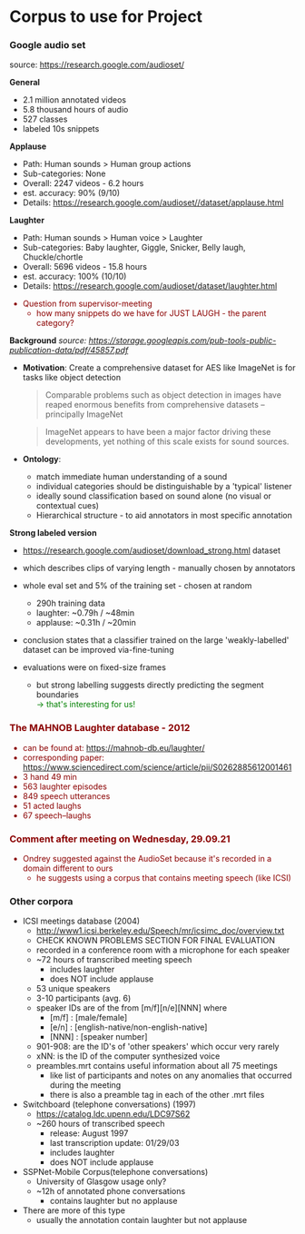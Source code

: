 # Corpus to use for Project

### Google audio set
source: https://research.google.com/audioset/

**General**
- 2.1 million annotated videos
- 5.8 thousand hours of audio
- 527 classes
- labeled 10s snippets

**Applause**
- Path: Human sounds > Human group actions
- Sub-categories: None
- Overall: 2247 videos - 6.2 hours
- est. accuracy: 90% (9/10)
- Details: https://research.google.com/audioset//dataset/applause.html

**Laughter**
- Path: Human sounds > Human voice > Laughter 
- Sub-categories: Baby laughter, Giggle, Snicker, Belly laugh, Chuckle/chortle
- Overall: 5696 videos - 15.8 hours
- est. accuracy: 100% (10/10)
- Details: https://research.google.com/audioset/dataset/laughter.html

<span style="color:darkred"> 

- Question from supervisor-meeting
    - how many snippets do we have for JUST LAUGH - the parent category? 

</span>

**Background**
_source: https://storage.googleapis.com/pub-tools-public-publication-data/pdf/45857.pdf_
- **Motivation**: Create a comprehensive dataset for AES like ImageNet is for tasks like object detection 
    >  Comparable problems such as object detection in images have
    >  reaped enormous benefits from comprehensive datasets – principally ImageNet

    > ImageNet appears to have been a
    > major factor driving these developments, yet nothing of this scale
    > exists for sound sources.
- **Ontology**: 
    - match immediate human understanding of a sound
    - individual categories should be distinguishable by a 'typical' listener
    - ideally sound classification based on sound alone (no visual or contextual cues)
    - Hierarchical structure - to aid annotators in most specific annotation 

**Strong labeled version**
- https://research.google.com/audioset/download_strong.html dataset
- which describes clips of varying length - manually chosen by annotators
- whole eval set and 5% of the training set - chosen at random
    - 290h training data
    - laughter: ~0.79h / ~48min 
    - applause: ~0.31h / ~20min

- conclusion states that a classifier trained on the large 'weakly-labelled' dataset can be improved via-fine-tuning
- evaluations were on fixed-size frames 
    - but strong labelling suggests directly predicting the segment boundaries  
        <span style="color:green">
        -> that's interesting for us!
        </span> 

<span style="color:darkred">

### The MAHNOB Laughter database - 2012
- can be found at: https://mahnob-db.eu/laughter/
- corresponding paper: https://www.sciencedirect.com/science/article/pii/S0262885612001461
- 3 hand 49 min
- 563 laughter episodes
- 849 speech utterances
- 51 acted laughs
- 67 speech–laughs
### Comment after meeting on Wednesday, 29.09.21

- Ondrey suggested against the AudioSet because it's recorded in a domain different to ours
    - he suggests using a corpus that contains meeting speech (like ICSI)

</span>

### Other corpora
- ICSI meetings database (2004)
    - http://www1.icsi.berkeley.edu/Speech/mr/icsimc_doc/overview.txt
    - CHECK KNOWN PROBLEMS SECTION FOR FINAL EVALUATION
    - recorded in a conference room with a microphone for each speaker
    - ~72 hours of transcribed meeting speech 
        - includes laughter 
        - does NOT include applause
    - 53 unique speakers
    - 3-10 participants (avg. 6)
    - speaker IDs are of the from [m/f][n/e][NNN] where
        - [m/f] : [male/female]
        - [e/n] : [english-native/non-english-native] 
        - [NNN] : [speaker number] 
    - 901-908: are the ID's of 'other speakers' which occur very rarely
    - xNN: is the ID of the computer synthesized voice
    - preambles.mrt contains useful information about all 75 meetings
        - like list of participants and notes on any anomalies that occurred during the meeting 
        - there is also a preamble tag in each of the other .mrt files
- Switchboard (telephone conversations) (1997)
    - https://catalog.ldc.upenn.edu/LDC97S62
    - ~260 hours of transcribed speech 
        - release: August 1997
        - last transcription update: 01/29/03
        - includes laughter 
        - does NOT include applause
- SSPNet-Mobile Corpus(telephone conversations)
    - University of Glasgow usage only? 
    - ~12h of annotated phone conversations
        - contains laughter but no applause
- There are more of this type
    - usually the annotation contain laughter but not applause
